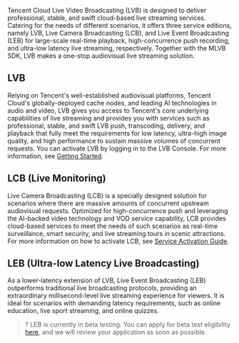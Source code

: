 
Tencent Cloud Live Video Broadcasting (LVB) is designed to deliver professional, stable, and swift cloud-based live streaming services. Catering for the needs of different scenarios, it offers three service editions, namely LVB, Live Camera Broadcasting (LCB), and Live Event Broadcasting (LEB) for large-scale real-time playback, high-concurrence push recording, and ultra-low latency live streaming, respectively. Together with the MLVB SDK, LVB makes a one-stop audiovisual live streaming solution.

## LVB
Relying on Tencent's well-established audiovisual platforms, Tencent Cloud's globally-deployed cache nodes, and leading AI technologies in audio and video, LVB gives you access to Tencent's core underlying capabilities of live streaming and provides you with services such as professional, stable, and swift LVB push, transcoding, delivery, and playback that fully meet the requirements for low latency, ultra-high image quality, and high performance to sustain massive volumes of concurrent requests.
You can activate LVB by logging in to the LVB Console. For more information, see [Getting Started](https://cloud.tencent.com/document/product/267/13551).


## LCB (Live Monitoring)
Live Camera Broadcasting (LCB) is a specially designed solution for scenarios where there are massive amounts of concurrent upstream audiovisual requests. Optimized for high-concurrence push and leveraging the AI-backed video technology and VOD service capability, LCB provides cloud-based services to meet the needs of such scenarios as real-time surveillance, smart security, and live streaming tours in scenic attractions.
For more information on how to activate LCB, see [Service Activation Guide](https://cloud.tencent.com/document/product/267/34286).

## LEB (Ultra-low Latency Live Broadcasting)
As a lower-latency extension of LVB, Live Event Broadcasting (LEB) outperforms traditional live broadcasting protocols, providing an extraordinary millisecond-level live streaming experience for viewers.
It is ideal for scenarios with demanding latency requirements, such as online education, live sport streaming, and online quizzes.

>? LEB is currently in beta testing. You can apply for beta test eligibility [here](https://cloud.tencent.com/apply/p/jl4hbnbhdbf), and we will review your application as soon as possible.

